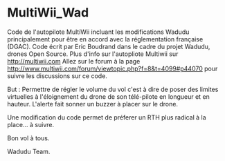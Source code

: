 MultiWii_Wad
============

Code de l'autopilote MultiWii incluant les modifications Wadudu principalement pour être en accord avec la réglementation française (DGAC). Code écrit par Eric Boudrand dans le cadre du projet Wadudu, drones Open Source.
Plus d'info sur l'autopliote Multiwii sur http://multiwii.com
Allez sur le forum à la page http://www.multiwii.com/forum/viewtopic.php?f=8&t=4099#p44070 pour suivre les discussions sur ce code.

But : Permettre de régler le volume du vol c'est à dire de poser des limites virtuelles à l'éloignement du drone de son télé-pilote en longueur et en hauteur. L'alerte fait sonner un buzzer à placer sur le drone. 

Une modification du code permet de préferer un RTH plus radical à la place... à suivre.

Bon vol à tous.

Wadudu Team.
